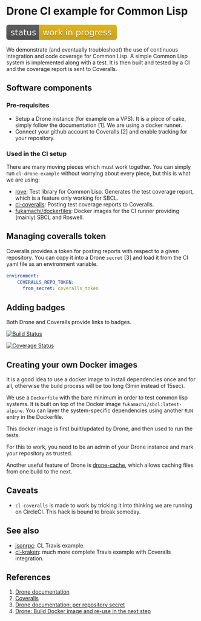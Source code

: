 # Drone CI example for Common Lisp
![work in progress](https://raw.githubusercontent.com/thomashoullier/badges/6581abd9e6843d6ad0c8a6d0be04194b861980ec/status-work-in-progress.svg)

We demonstrate (and eventually troubleshoot) the use of continuous integration
and code coverage for Common Lisp. A simple Common Lisp system is implemented
along with a test. It is then built and tested by a CI and the coverage report
is sent to Coveralls.

## Software components
### Pre-requisites
* Setup a Drone instance (for example on a VPS). It is a piece of cake,
  simply follow the documentation [1]. We are using a docker runner.
* Connect your github account to Coveralls [2] and enable tracking for
  your repository.

### Used in the CI setup
There are many moving pieces which must work together. You can simply
run `cl-drone-example` without worrying about every piece, but this is
what we are using:

* [rove](https://github.com/fukamachi/rove): Test library for Common Lisp.
  Generates the test coverage report, which is a feature only working for
  SBCL.
* [cl-coveralls](https://github.com/fukamachi/cl-coveralls): Posting
  test coverage reports to Coveralls.
* [fukamachi/dockerfiles](https://github.com/fukamachi/dockerfiles):
  Docker images for the CI runner providing (mainly) SBCL and Roswell.

## Managing coveralls token
Coveralls provides a token for posting reports with respect to a given
repository. You can copy it into a Drone `secret` [3] and load it from the
CI yaml file as an environment variable.

```yaml
environment:
    COVERALLS_REPO_TOKEN:
      from_secret: coveralls_token
```

## Adding badges
Both Drone and Coveralls provide links to badges.

[![Build Status](https://drone.git-or-miss.com/api/badges/thomashoullier/cl-drone-example/status.svg?ref=refs/heads/master)](https://drone.git-or-miss.com/thomashoullier/cl-drone-example)

[![Coverage Status](https://coveralls.io/repos/github/thomashoullier/cl-drone-example/badge.svg?branch=master)](https://coveralls.io/github/thomashoullier/cl-drone-example?branch=master)

## Creating your own Docker images
It is a good idea to use a docker image to install dependencies once and for
all, otherwise the build process will be too long (3min instead of 15sec).

We use a `Dockerfile` with the bare minimum in order to test common lisp
systems. It is built on top of the Docker image `fukamachi/sbcl:latest-alpine`.
You can layer the system-specific dependencies using another `RUN` entry in
the Dockerfile.

This docker image is first built/updated by Drone, and then used to run
the tests.

For this to work, you need to be an admin of your Drone instance and mark your
repository as trusted.

Another useful feature of Drone is
[drone-cache](https://github.com/meltwater/drone-cache/blob/master/README.md),
which allows caching files from one build to the next.

## Caveats
* `cl-coveralls` is made to work by tricking it into thinking we are
  running on CircleCI. This hack is bound to break someday.

## See also
* [jsonrpc](https://github.com/cxxxr/jsonrpc/blob/master/.travis.yml): CL
  Travis example.
* [cl-kraken](https://github.com/jonatack/cl-kraken/blob/master/.travis.yml):
  much more complete Travis example with Coveralls integration.

## References
1. [Drone documentation](https://docs.drone.io/)
2. [Coveralls](https://coveralls.io)
3. [Drone documentation: per repository secret](https://docs.drone.io/secret/repository/)
4. [Drone: Build Docker image and re-use in the next step](https://discourse.drone.io/t/build-docker-image-and-re-use-in-the-next-step/6190)
